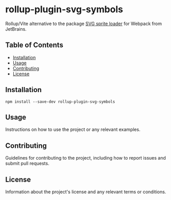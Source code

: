 # rollup-plugin-svg-symbols

Rollup/Vite alternative to the package [SVG sprite loader](https://github.com/JetBrains/svg-sprite-loader) for Webpack from JetBrains.

## Table of Contents

- [Installation](#installation)
- [Usage](#usage)
- [Contributing](#contributing)
- [License](#license)

## Installation

```shell
npm install --save-dev rollup-plugin-svg-symbols
```

## Usage

Instructions on how to use the project or any relevant examples.

## Contributing

Guidelines for contributing to the project, including how to report issues and submit pull requests.

## License

Information about the project's license and any relevant terms or conditions.
